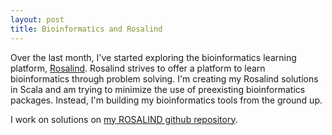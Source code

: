 ```yaml
---
layout: post
title: Bioinformatics and Rosalind
--- 
```

Over the last month, I've started exploring the bioinformatics learning platform, [Rosalind](http://rosalind.info/about/). Rosalind 
strives to offer a platform to learn bioinformatics through problem solving. I'm creating my Rosalind solutions in Scala and am trying to
minimize the use of preexisting bioinformatics packages. Instead, I'm building my bioinformatics tools from the ground up. 

I work on solutions on [my ROSALIND github repository](https://github.com/kienma/ROSALIND). 
